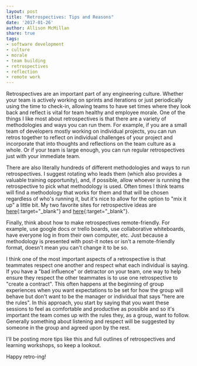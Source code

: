 ```yaml
---
layout: post
title: "Retrospectives: Tips and Reasons"
date: '2017-01-26'
author: Allison McMillan
share: true
tags:
- software development
- culture
- morale
- team building
- retrospectives
- reflection
- remote work
---
```


Retrospectives are an important part of any engineering culture. Whether your team is actively working on sprints and iterations or just periodically using the time to check-in, allowing teams to have set times where they look back and reflect is vital for team healthy and employee morale. One of the things I like most about retrospectives is that there are a variety of methodologies and ways you can run them. For example, if you are a small team of developers mostly working on individual projects, you can run retros together to reflect on individual challenges of your project and incorporate that into thoughts and reflections on the team culture as a whole. Or if your team is large enough, you can run regular retrospectives just with your immediate team.

There are also literally hundreds of different methodologies and ways to run retrospectives. I suggest rotating who leads them (which also provides a valuable training opportunity), and, if possible, allow whoever is running the retrospective to pick what methodology is used. Often times I think teams will find a methodology that works for them and that will be chosen regardless of who's running it, but it's nice to allow for the option to "mix it up" a little bit. My two favorite sites for retrospective ideas are [here](http://www.funretrospectives.com/){:target="_blank"} and [here](http://tastycupcakes.org/){:target="_blank"}.

Finally, think about how to make retrospectives remote-friendly. For example, use google docs or trello boards, use collaborative whiteboards, have everyone log in from their own computer, etc. Just because a methodology is presented with post-it notes or isn't a remote-friendly format, doesn't mean you can't change it to be so.

I think one of the most important aspects of a retrospective is that teammates respect one another and respect what each individual is saying. If you have a "bad influence" or detractor on your team, one way to help ensure they respect the other teammates is to use one retrospective to "create a contract". This often happens at the beginning of group experiences when you want expectations to be set for how the group will behave but don't want to be the manager or individual that says "here are the rules". In this approach, you start by saying that you want these sessions to feel as comfortable and productive as possible and so it's important the team comes up with the rules they, as a group, want to follow. Generally something about listening and respect will be suggested by someone in the group and agreed upon by the rest.

I'll be posting more tips like this and full outlines of retrospectives and learning workshops, so keep a lookout.

Happy retro-ing!
